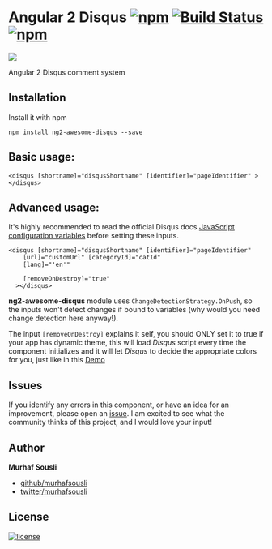 # Angular 2 Disqus [![npm](https://img.shields.io/npm/v/ng2-awesome-disqus.svg?maxAge=2592000?style=plastic)](https://github.com/MurhafSousli/ng2-awesome-disqus) [![Build Status](https://travis-ci.org/MurhafSousli/ng2-disqus.svg?branch=master)](https://travis-ci.org/MurhafSousli/ng2-disqus) [![npm](https://img.shields.io/npm/dt/ng2-awesome-disqus.svg?maxAge=2592000)](https://www.npmjs.com/package/ng2-awesome-disqus)

<div style="width: 100%">
    <image style="margin: auto" src="/assets/cover.PNG?raw=true"/>
</div>

Angular 2 Disqus comment system

## Installation

Install it with npm

`npm install ng2-awesome-disqus --save`

## Basic usage:

```
<disqus [shortname]="disqusShortname" [identifier]="pageIdentifier" ></disqus>
```

## Advanced usage:

It's highly recommended to read the official Disqus docs [JavaScript configuration variables](https://help.disqus.com/customer/portal/articles/472098-javascript-configuration-variables) before setting these inputs.

```
<disqus [shortname]="disqusShortname" [identifier]="pageIdentifier" 
    [url]="customUrl" [categoryId]="catId"
    [lang]="'en'"
      
    [removeOnDestroy]="true"
  ></disqus>
```

**ng2-awesome-disqus** module uses `ChangeDetectionStrategy.OnPush`, so the inputs won't detect changes if bound to variables (why would you need change detection here anyway!).

The input `[removeOnDestroy]` explains it self, you should ONLY set it to true if your app has dynamic theme, this will load *Disqus* script every time the component initializes and it will let *Disqus* to decide the appropriate colors for you, just like in this [Demo](https://murhafsousli.github.io/ng2-awesome-disqus/)

## Issues


If you identify any errors in this component, or have an idea for an improvement, please open an [issue](https://github.com/MurhafSousli/ng2-awesome-disqus/issues). I am excited to see what the community thinks of this project, and I would love your input!

## Author

 **Murhaf Sousli**

 - [github/murhafsousli](https://github.com/MurhafSousli)
 - [twitter/murhafsousli](https://twitter.com/MurhafSousli)

## License

[![license](https://img.shields.io/github/license/mashape/apistatus.svg?maxAge=2592000)](/LICENSE)